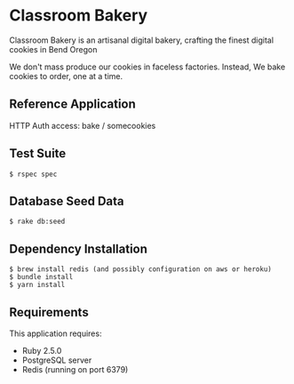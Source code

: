 Classroom Bakery
================

Classroom Bakery is an artisanal digital bakery, crafting the finest digital cookies in Bend Oregon

We don't mass produce our cookies in faceless factories. Instead, We bake cookies to order, one at a time.

Reference Application
---------------------
HTTP Auth access: bake / somecookies

Test Suite
----------

``
$ rspec spec
``

Database Seed Data
------------------

```
$ rake db:seed
```

Dependency Installation
------------------

```
$ brew install redis (and possibly configuration on aws or heroku)
$ bundle install
$ yarn install
```

Requirements
-------------

This application requires:

- Ruby 2.5.0
- PostgreSQL server
- Redis (running on port 6379)
